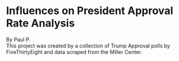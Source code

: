 # Influences on President Approval Rate Analysis
By Paul P. <br>
This project was created by a collection of Trump Approval polls by FiveThirtyEight and data scraped from the Miller Center.
